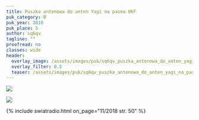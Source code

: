 ```yaml
---
title: Puszka antenowa do anten Yagi na pasma UKF
puk_category: B
puk_year: 2018
puk_place: 5
author: sq6qv
tagline: ""
proofread: no
classes: wide
header:
  overlay_image: /assets/images/puk/sq6qv_puszka_antenowa_do_anten_yagi_na_pasma_ukf.jpg
  overlay_filter: 0.5
  teaser: /assets/images/puk/sq6qv_puszka_antenowa_do_anten_yagi_na_pasma_ukf.jpg
---
```






 



![](assets/data/img/projects/dummy-proj.jpg) 


![](assets/img/work-in-progress.jpg) 


{% include swiatradio.html on_page="11/2018 str. 50" %}

 








